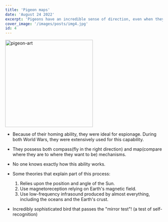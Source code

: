 ```yaml
---
title: 'Pigeon maps'
date: 'August 24 2022'
excerpt: 'Pigeons have an incredible sense of direction, even when they are thousands of kilometres away from their roost.'
cover_image: '/images/posts/img4.jpg'
id: 4
---
```


<img src='/images/posts/img4.jpg' width='280' alt='pigeon-art' />

- Because of their homing ability, they were ideal for espionage.
  During both World Wars, they were extensively used for this capability.
- They possess both compass(fly in the right direction) and map(compare where they are to where they want to be) mechanisms.
- No one knows exactly how this ability works.
- Some theories that explain part of this process:

  1. Relies upon the position and angle of the Sun.
  2. Use magnetoreception relying on Earth's magnetic field.
  3. Use low-frequency infrasound produced by almost everything, including the oceans and the Earth's crust.

- Incredibly sophisticated bird that passes the "mirror test"! (a test of self-recognition)
